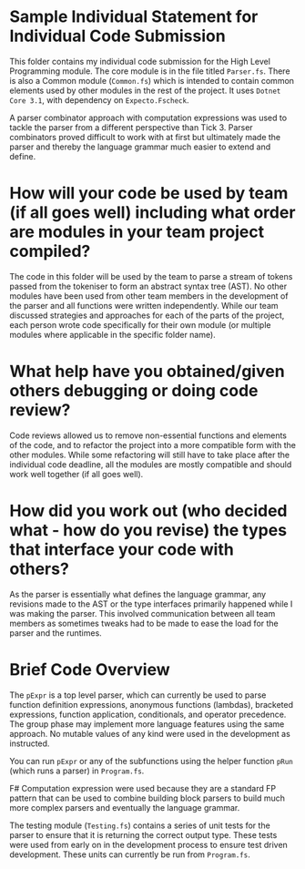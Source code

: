 # Sample Individual Statement for Individual Code Submission

This folder contains my individual code submission for the High Level Programming module. The core module is in the file titled `Parser.fs`. There is also a Common module (`Common.fs`) which is intended to contain common elements used by other modules in the rest of the project. It uses `Dotnet Core 3.1`, with dependency on `Expecto.Fscheck`.

A parser combinator approach with computation expressions was used to tackle the parser from a different perspective than Tick 3. Parser combinators proved difficult to work with at first but ultimately made the parser and thereby the language grammar much easier to extend and define. 
 
# How will your code be used by team (if all goes well) including what order are modules in your team project compiled?

The code in this folder will be used by the team to parse a stream of tokens passed from the tokeniser to form an abstract syntax tree (AST). No other modules have been used from other team members in the development of the parser and all functions were written independently. While our team discussed strategies and approaches for each of the parts of the project, each person wrote code specifically for their own module (or multiple modules where applicable in the specific folder name).

# What help have you obtained/given others debugging or doing code review?

Code reviews allowed us to remove non-essential functions and elements of the code, and to refactor the project into a more compatible form with the other modules. While some refactoring will still have to take place after the individual code deadline, all the modules are mostly compatible and should work well together (if all goes well).

# How did you work out (who decided what - how do you revise) the types that interface your code with others?

As the parser is essentially what defines the language grammar, any revisions made to the AST or the type interfaces primarily happened while I was making the parser. This involved communication between all team members as sometimes tweaks had to be made to ease the load for the parser and the runtimes.

# Brief Code Overview

The `pExpr` is a top level parser, which can currently be used to parse function definition expressions, anonymous functions (lambdas), bracketed expressions, function application, conditionals, and operator precedence. The group phase may implement more language features using the same approach. No mutable values of any kind were used in the development as instructed.

You can run `pExpr` or any of the subfunctions using the helper function `pRun` (which runs a parser) in `Program.fs`.

F# Computation expression were used because they are a standard FP pattern that can be used to combine building block parsers to build much more complex parsers and eventually the language grammar.

The testing module (`Testing.fs`) contains a series of unit tests for the parser to ensure that it is returning the correct output type. These tests were used from early on in the development process to ensure test driven development. These units can currently be run from `Program.fs`.